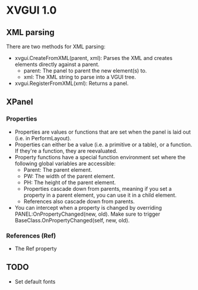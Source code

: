 # XVGUI 1.0

## XML parsing
There are two methods for XML parsing:

- xvgui.CreateFromXML(parent, xml): Parses the XML and creates elements directly against a parent.
  - parent: The panel to parent the new element(s) to.
  - xml: The XML string to parse into a VGUI tree.
- xvgui.RegisterFromXML(xml): Returns a panel.


## XPanel
### Properties
- Properties are values or functions that are set when the panel is laid out (i.e. in PerformLayout).
- Properties can either be a value (i.e. a primitive or a table), or a function. If they're a function, they are reevaluated.
- Property functions have a special function environment set where the following global variables are accessible:
  - Parent: The parent element.
  - PW: The width of the parent element.
  - PH: The height of the parent element.
  - Properties cascade down from parents, meaning if you set a property in a parent element, you can use it in a child element.
  - References also cascade down from parents.  
- You can intercept when a property is changed by overriding PANEL:OnPropertyChanged(new, old). Make sure to trigger BaseClass.OnPropertyChanged(self, new, old).

### References (Ref)
- The Ref property 

## TODO
- Set default fonts